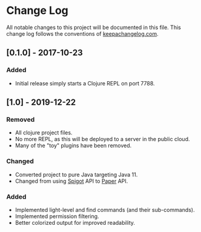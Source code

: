 # Change Log
All notable changes to this project will be documented in this file. This change log follows the conventions of 
[keepachangelog.com](http://keepachangelog.com/).

## [0.1.0] - 2017-10-23
### Added
- Initial release simply starts a Clojure REPL on port 7788.

## [1.0] - 2019-12-22
### Removed
- All clojure project files.
- No more REPL, as this will be deployed to a server in the public cloud.
- Many of the "toy" plugins have been removed.

### Changed
- Converted project to pure Java targeting Java 11.
- Changed from using [Spigot](https://spigotmc.org) API to [Paper](https://papermc.io) API.

### Added
- Implemented light-level and find commands (and their sub-commands).
- Implemented permission filtering.
- Better colorized output for improved readability.

